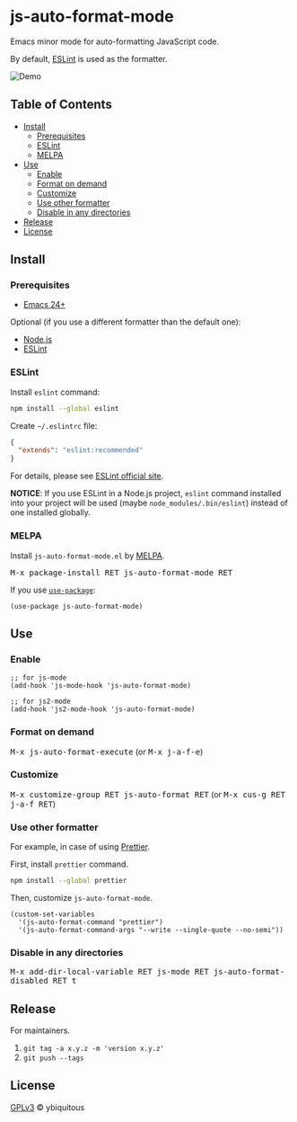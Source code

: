 # js-auto-format-mode

Emacs minor mode for auto-formatting JavaScript code.

By default, [ESLint](https://eslint.org/) is used as the formatter.

![Demo](demo.gif)

## Table of Contents

- [Install](#install)
  - [Prerequisites](#prerequisites)
  - [ESLint](#eslint)
  - [MELPA](#melpa)
- [Use](#use)
  - [Enable](#enable)
  - [Format on demand](#format-on-demand)
  - [Customize](#customize)
  - [Use other formatter](#use-other-formatter)
  - [Disable in any directories](#disable-in-any-directories)
- [Release](#release)
- [License](#license)

## Install

### Prerequisites

- [Emacs 24+](https://www.gnu.org/software/emacs/)

Optional (if you use a different formatter than the default one):

- [Node.js](https://nodejs.org/)
- [ESLint](https://eslint.org/)

### ESLint

Install `eslint` command:

```sh
npm install --global eslint
```

Create `~/.eslintrc` file:

```json
{
  "extends": "eslint:recommended"
}
```

For details, please see [ESLint official site](https://eslint.org/).

**NOTICE**: If you use ESLint in a Node.js project,
`eslint` command installed into your project will be used
(maybe `node_modules/.bin/eslint`) instead of one installed globally.

### MELPA

Install `js-auto-format-mode.el` by [MELPA](https://melpa.org/).

<kbd>M-x package-install RET js-auto-format-mode RET</kbd>

If you use [`use-package`](https://github.com/jwiegley/use-package):

```elisp
(use-package js-auto-format-mode)
```

## Use

### Enable

```elisp
;; for js-mode
(add-hook 'js-mode-hook 'js-auto-format-mode)

;; for js2-mode
(add-hook 'js2-mode-hook 'js-auto-format-mode)
```

### Format on demand

<kbd>M-x js-auto-format-execute</kbd> (or <kbd>M-x j-a-f-e</kbd>)

### Customize

<kbd>M-x customize-group RET js-auto-format RET</kbd> (or <kbd>M-x cus-g RET j-a-f RET</kbd>)

### Use other formatter

For example, in case of using [Prettier](https://prettier.io/).

First, install `prettier` command.

```sh
npm install --global prettier
```

Then, customize `js-auto-format-mode`.

```elisp
(custom-set-variables
  '(js-auto-format-command "prettier")
  '(js-auto-format-command-args "--write --single-quote --no-semi"))
```

### Disable in any directories

<kbd>M-x add-dir-local-variable RET js-mode RET js-auto-format-disabled RET t</kbd>

## Release

For maintainers.

1. `git tag -a x.y.z -m 'version x.y.z'`
1. `git push --tags`

## License

[GPLv3](LICENSE) © ybiquitous
